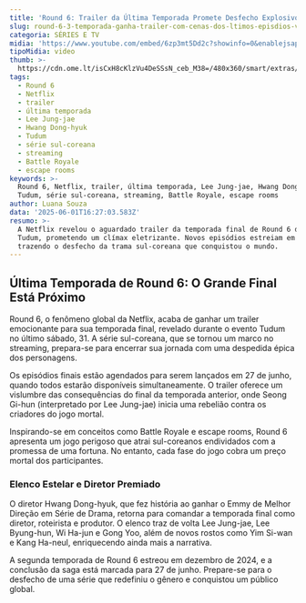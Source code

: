 ```yaml
---
title: 'Round 6: Trailer da Última Temporada Promete Desfecho Explosivo'
slug: round-6-3-temporada-ganha-trailer-com-cenas-dos-ltimos-episdios-veja
categoria: SÉRIES E TV
midia: 'https://www.youtube.com/embed/6zp3mt5Dd2c?showinfo=0&enablejsapi=1'
tipoMidia: video
thumb: >-
  https://cdn.ome.lt/isCxH8cKlzVu4DeSSsN_ceb_M38=/480x360/smart/extras/conteudos/round.png
tags:
  - Round 6
  - Netflix
  - trailer
  - última temporada
  - Lee Jung-jae
  - Hwang Dong-hyuk
  - Tudum
  - série sul-coreana
  - streaming
  - Battle Royale
  - escape rooms
keywords: >-
  Round 6, Netflix, trailer, última temporada, Lee Jung-jae, Hwang Dong-hyuk,
  Tudum, série sul-coreana, streaming, Battle Royale, escape rooms
author: Luana Souza
data: '2025-06-01T16:27:03.583Z'
resumo: >-
  A Netflix revelou o aguardado trailer da temporada final de Round 6 durante o
  Tudum, prometendo um clímax eletrizante. Novos episódios estreiam em junho,
  trazendo o desfecho da trama sul-coreana que conquistou o mundo.
---
```


## Última Temporada de Round 6: O Grande Final Está Próximo

Round 6, o fenômeno global da Netflix, acaba de ganhar um trailer emocionante para sua temporada final, revelado durante o evento Tudum no último sábado, 31. A série sul-coreana, que se tornou um marco no streaming, prepara-se para encerrar sua jornada com uma despedida épica dos personagens.

Os episódios finais estão agendados para serem lançados em 27 de junho, quando todos estarão disponíveis simultaneamente. O trailer oferece um vislumbre das consequências do final da temporada anterior, onde Seong Gi-hun (interpretado por Lee Jung-jae) inicia uma rebelião contra os criadores do jogo mortal.

Inspirando-se em conceitos como Battle Royale e escape rooms, Round 6 apresenta um jogo perigoso que atrai sul-coreanos endividados com a promessa de uma fortuna. No entanto, cada fase do jogo cobra um preço mortal dos participantes.

### Elenco Estelar e Diretor Premiado

O diretor Hwang Dong-hyuk, que fez história ao ganhar o Emmy de Melhor Direção em Série de Drama, retorna para comandar a temporada final como diretor, roteirista e produtor. O elenco traz de volta Lee Jung-jae, Lee Byung-hun, Wi Ha-jun e Gong Yoo, além de novos rostos como Yim Si-wan e Kang Ha-neul, enriquecendo ainda mais a narrativa.

A segunda temporada de Round 6 estreou em dezembro de 2024, e a conclusão da saga está marcada para 27 de junho. Prepare-se para o desfecho de uma série que redefiniu o gênero e conquistou um público global.

